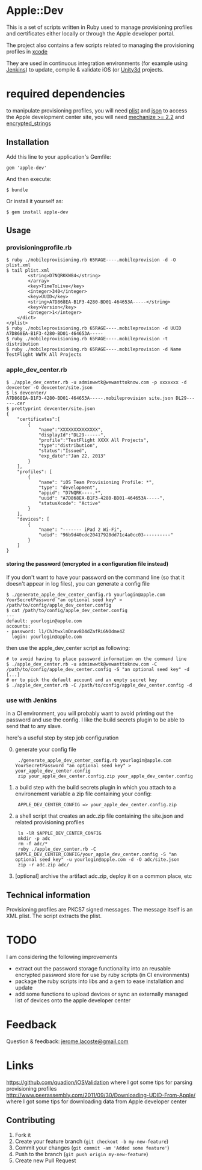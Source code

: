 # Apple::Dev

This is a set of scripts written in Ruby used to manage provisioning profiles and certificates either locally or through the Apple developer portal.

The project also contains a few scripts related to managing the provisioning profiles in [xcode](iOSprovisioningprofiles/tree/master/xcode/)

They are used in continuous integration environments (for example using [Jenkins](http://jenkins-ci.org)) to update, compile & validate iOS (or [Unity3d](http://unity3d.com) projects.

# required dependencies #

to manipulate provisioning profiles, you will need [plist](http://plist.rubyforge.org/Plist.html) and [json](http://flori.github.com/json/)
to access the Apple development center site, you will need [mechanize >= 2.2](http://mechanize.rubyforge.org/) and [encrypted_strings](https://github.com/pluginaweek/encrypted_strings)

## Installation

Add this line to your application's Gemfile:

    gem 'apple-dev'

And then execute:

    $ bundle

Or install it yourself as:

    $ gem install apple-dev

## Usage


### provisioningprofile.rb #

	$ ruby ./mobileprovisioning.rb 65RAGE----.mobileprovision -d -O plist.xml
	$ tail plist.xml
			<string>D7NQRKKW84</string>
			</array>
			<key>TimeToLive</key>
			<integer>340</integer>
			<key>UUID</key>
			<string>A7D868EA-B1F3-4280-BD01-464653A-----</string>
			<key>Version</key>
			<integer>1</integer>
		</dict>
	</plist>
	$ ruby ./mobileprovisioning.rb 65RAGE----.mobileprovision -d UUID
	A7D868EA-B1F3-4280-BD01-464653A-----
	$ ruby ./mobileprovisioning.rb 65RAGE----.mobileprovision -t
	distribution
	$ ruby ./mobileprovisioning.rb 65RAGE----.mobileprovision -d Name
	TestFlight WWTK All Projects

### apple_dev_center.rb #

	$ ./apple_dev_center.rb -u adminwwtk@wewanttoknow.com -p xxxxxxx -d devcenter -O devcenter/site.json
	$ ls devcenter/
	A7D868EA-B1F3-4280-BD01-464653A-----.mobileprovision site.json DL29------.cer
	$ prettyprint devcenter/site.json
	{
	    "certificates":[
	        {
	    	    "name":"XXXXXXXXXXXXXX",
	    	    "displayId":"DL29------",
	    	    "profile":"TestFlight XXXX All Projects",
	    	    "type":"distribution",
	    	    "status":"Issued",
	    	    "exp_date":"Jan 22, 2013"
	    	}
	    ],
	    "profiles": [
	        {
	            "name": "iOS Team Provisioning Profile: *",
	            "type": "development",
				"appid": "D7NQRK----.*",
	            "uuid": "A7D868EA-B1F3-4280-BD01-464653A-----",
	            "statusXcode": "Active"
	        }
	    ],
	    "devices": [
	        {
	            "name": "------- iPad 2 Wi-Fi",
	            "udid": "96b9d40cdc20417928dd71c4a0cc03----------"
	        }
	    ]
	}

#### storing the password (encrypted in a configuration file instead) ##

If you don't want to have your password on the command line (so that it doesn't appear in log files), you can generate a config file

	$ ./generate_apple_dev_center_config.rb yourlogin@apple.com YourSecretPassword "an optional seed key" > /path/to/config/apple_dev_center.config
	$ cat /path/to/config/apple_dev_center.config
	--- 
	default: yourlogin@apple.com
	accounts: 
	- password: l1/ChJtwxlmDnav8D4dZafRi6NOdme4Z
	  login: yourlogin@apple.com

then use the apple_dev_center script as following:

	# to avoid having to place password information on the command line
	$ ./apple_dev_center.rb -u adminwwtk@wewanttoknow.com -C /path/to/config/apple_dev_center.config -S "an optional seed key" -d
	[...]
	# or to pick the default account and an empty secret key
	$ ./apple_dev_center.rb -C /path/to/config/apple_dev_center.config -d
	
### use with Jenkins #

in a CI environment, you will probably want to avoid printing out the password and use the config. I like the build secrets plugin to be able to send that to any slave.
	
here's a useful step by step job configuration

0. generate your config file

		./generate_apple_dev_center_config.rb yourlogin@apple.com YourSecretPassword "an optional seed key" > your_apple_dev_center.config
		zip your_apple_dev_center.config.zip your_apple_dev_center.config

1. a build step with the build secrets plugin in which you attach to a environement variable a zip file containing your config:

    	APPLE_DEV_CENTER_CONFIG => your_apple_dev_center.config.zip

2. a shell script that creates an adc.zip file containing the site.json and related provisioning profiles

		ls -lR $APPLE_DEV_CENTER_CONFIG
		mkdir -p adc
		rm -f adc/*
		ruby ./apple_dev_center.rb -C $APPLE_DEV_CENTER_CONFIG/your_apple_dev_center.config -S "an optional seed key" -u yourlogin@apple.com -d -O adc/site.json
		zip -r adc.zip adc/

3. [optional] archive the artifact adc.zip, deploy it on a common place, etc

## Technical information ##

Provisioning profiles are PKCS7 signed messages. The message itself is an XML plist. The script extracts the plist.

# TODO #

I am considering the following improvements

  * extract out the password storage functionality into an reusable encrypted password store for use by ruby scripts (in CI environments)
  * package the ruby scripts into libs and a gem to ease installation and update
  * add some functions to upload devices or sync an externally managed list of devices onto the apple developer center

# Feedback #

Question & feedback: jerome.lacoste@gmail.com

# Links #

https://github.com/quadion/iOSValidation where I got some tips for parsing provisioning profiles
http://www.peerassembly.com/2011/09/30/Downloading-UDID-From-Apple/ where I got some tips for downloading data from Apple developer center

## Contributing

1. Fork it
2. Create your feature branch (`git checkout -b my-new-feature`)
3. Commit your changes (`git commit -am 'Added some feature'`)
4. Push to the branch (`git push origin my-new-feature`)
5. Create new Pull Request
